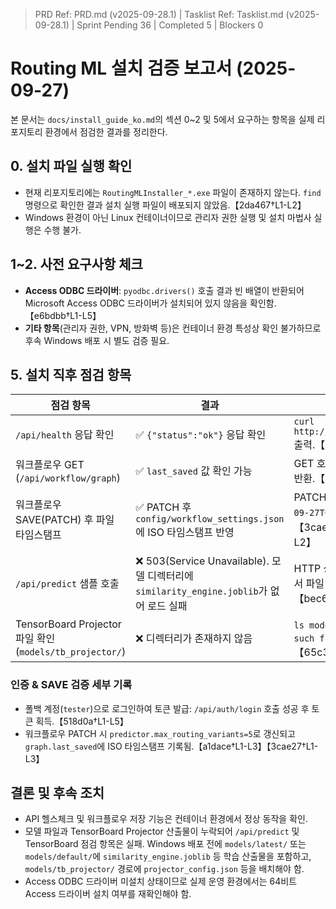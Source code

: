 ﻿> PRD Ref: PRD.md (v2025-09-28.1) | Tasklist Ref: Tasklist.md (v2025-09-28.1) | Sprint Pending 36 | Completed 5 | Blockers 0

# Routing ML 설치 검증 보고서 (2025-09-27)

본 문서는 `docs/install_guide_ko.md`의 섹션 0~2 및 5에서 요구하는 항목을 실제 리포지토리 환경에서 점검한 결과를 정리한다.

## 0. 설치 파일 실행 확인
- 현재 리포지토리에는 `RoutingMLInstaller_*.exe` 파일이 존재하지 않는다. `find` 명령으로 확인한 결과 설치 실행 파일이 배포되지 않았음.【2da467†L1-L2】
- Windows 환경이 아닌 Linux 컨테이너이므로 관리자 권한 실행 및 설치 마법사 실행은 수행 불가.

## 1~2. 사전 요구사항 체크
- **Access ODBC 드라이버**: `pyodbc.drivers()` 호출 결과 빈 배열이 반환되어 Microsoft Access ODBC 드라이버가 설치되어 있지 않음을 확인함.【e6bdbb†L1-L5】
- **기타 항목**(관리자 권한, VPN, 방화벽 등)은 컨테이너 환경 특성상 확인 불가하므로 후속 Windows 배포 시 별도 검증 필요.

## 5. 설치 직후 점검 항목
| 점검 항목 | 결과 | 근거 |
| --- | --- | --- |
| `/api/health` 응답 확인 | ✅ `{"status":"ok"}` 응답 확인 | `curl http://127.0.0.1:8000/api/health` 출력.【dc3b5c†L1-L3】 |
| 워크플로우 GET (`/api/workflow/graph`) | ✅ `last_saved` 값 확인 가능 | GET 호출에서 `last_saved` 타임스탬프 반환.【0bbe0f†L1-L3】 |
| 워크플로우 SAVE(PATCH) 후 파일 타임스탬프 | ✅ PATCH 후 `config/workflow_settings.json`에 ISO 타임스탬프 반영 | PATCH 응답과 파일 조회에서 `2025-09-27T01:08:10.442335` 확인.【3cae27†L1-L3】【7080ae†L1-L2】 |
| `/api/predict` 샘플 호출 | ❌ 503(Service Unavailable). 모델 디렉터리에 `similarity_engine.joblib`가 없어 로드 실패 | HTTP 상태 코드 503 및 오류 메시지에서 파일 부재 확인.【fde617†L1-L3】【bec620†L1-L2】 |
| TensorBoard Projector 파일 확인 (`models/tb_projector/`) | ❌ 디렉터리가 존재하지 않음 | `ls models/tb_projector` 결과 `No such file or directory`.【65c3b2†L1-L2】 |

### 인증 & SAVE 검증 세부 기록
- 폴백 계정(`tester`)으로 로그인하여 토큰 발급: `/api/auth/login` 호출 성공 후 토큰 획득.【518d0a†L1-L5】
- 워크플로우 PATCH 시 `predictor.max_routing_variants=5`로 갱신되고 `graph.last_saved`에 ISO 타임스탬프 기록됨.【a1dace†L1-L3】【3cae27†L1-L3】

## 결론 및 후속 조치
- API 헬스체크 및 워크플로우 저장 기능은 컨테이너 환경에서 정상 동작을 확인.
- 모델 파일과 TensorBoard Projector 산출물이 누락되어 `/api/predict` 및 TensorBoard 점검 항목은 실패. Windows 배포 전에 `models/latest/` 또는 `models/default/`에 `similarity_engine.joblib` 등 학습 산출물을 포함하고, `models/tb_projector/` 경로에 `projector_config.json` 등을 배치해야 함.
- Access ODBC 드라이버 미설치 상태이므로 실제 운영 환경에서는 64비트 Access 드라이버 설치 여부를 재확인해야 함.

